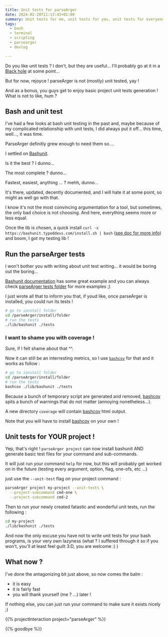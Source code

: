 ```yaml
---
title: Unit tests for parseArger
date: 2024-02-28T11:13:43+01:00
summary: Unit tests for me, unit tests for you, unit tests for everyone !
tags: 
  - bash
  - terminal
  - scripting
  - parsearger
  - devlog

---
```


Do you like unit tests ? I don't, but they are useful... I'll probably go at it in a [Black hole](/black-hole) at some point...

But for now, rejoyce ! parseArger is not (mostly) unit tested, yay !

And as a bonus, you guys get to enjoy basic project unit tests generation ! What is not to like, hum ?

## Bash and unit test

I've had a few looks at bash unit testing in the past and, maybe because of my complicated relationship with unit tests, I did always put it off... this time, well..., it was time.

ParseArger definitly grew enough to need them so....

I settled on [Bashunit](https://bashunit.typeddevs.com/).

Is it the best ? I dunno...

The most complete ? dunno...

Fastest, easiest, anything ... ? mehh, dunno...

It's there, updated, decently documented, and I will hate it at some point, so might as well go with that.

I know it's not the most convincing argumentation for a tool, but sometimes, the only bad choice is not choosing. And here, everything seems more or less equal.

Once the lib is chosen, a quick install `curl -s https://bashunit.typeddevs.com/install.sh | bash` ([see doc for more info](https://bashunit.typeddevs.com/installation)) and boom, I got my testing lib !

## Run the parseArger tests

I won't bother you with writing about unit test writing... it would be boring out the boring...

[Bashunit documentation](https://bashunit.typeddevs.com/) has some great example and you can always check [parseArger tests folder](https://github.com/DimitriGilbert/parseArger/tree/main/tests) for more examples ;)

I just wrote all that to inform you that, if youd like, once parseArger is installed, you could run its tests !

```bash
# go to ionstall folder
cd /parseArger/install/folder
# run the tests
./lib/bashunit ./tests
```

### I want to shame you with coverage !

Sure, if I felt shame about that ^^.

Now it can still be an interresting metrics, so I use [`bashcov`](https://github.com/infertux/bashcov) for that and it works as follow :

```bash
# go to ionstall folder
cd /parseArger/install/folder
# run the tests
bashcov ./lib/bashunit ./tests
```

Because a bunch of temporary script are generated and removed, [bashcov](https://github.com/infertux/bashcov) spits a bunch of warnings that do not matter (annoying nonetheless...).

A new directory `coverage` will contain [bashcov](https://github.com/infertux/bashcov) html output.

Note that you will have to install [bashcov](https://github.com/infertux/bashcov) on your own !

## Unit tests for YOUR project !

Yep, that's right ! `parseArger project` can now install bashunit AND generate basic test files for your command and sub-commands.

It will just run your command `help` for now, but this will probably get worked on in the future (testing every argument, option, flag, one-ofs, etc ...)

just use the `--unit-test` flag on your project command :

```bash
parseArger project my-project --unit-tests \
  --project-subcommand cmd-one \
  --project-subcommand cmd-2
```

Then to run your newly created fatastic and wonderful unit tests, run the following :
```bash
cd my-project
./lib/bashunit ./tests
```

And now the only excuse you have not to write unit tests for your bash programs, is your very own lazyness (what ? I suffered through it so if you won't, you'll at least feel guilt 3:D, you are welcome :) )

## What now ?

I've done the antagonizing bit just above, so now comes the balm : 
* it is easy
* it is fairly fast
* you will thank yourself (me ? ...) later !

If nothing else, you can just run your command to make sure it exists nicely ;)

{{% projectInteraction project="parseArger" %}}

{{% goodbye %}}
